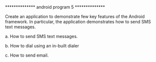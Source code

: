 ************** android program 5 **************

Create an application to demonstrate few key features of the Android framework. In particular, the application demonstrates how to send SMS text messages.               

a. How to send SMS text messages. 

b. How to dial using an in-built dialer 

c. How to send email.
